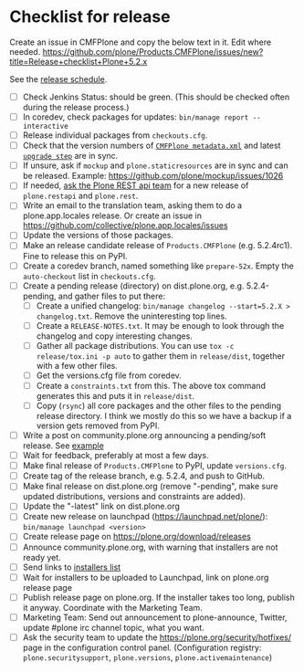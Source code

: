 # Checklist for release

Create an issue in CMFPlone and copy the below text in it.
Edit where needed.
https://github.com/plone/Products.CMFPlone/issues/new?title=Release+checklist+Plone+5.2.x

See the [release schedule](https://plone.org/download/release-schedule).

- [ ] Check Jenkins Status: should be green. (This should be checked often during the release process.)
- [ ] In coredev, check packages for updates: `bin/manage report --interactive`
- [ ] Release individual packages from `checkouts.cfg`.
- [ ] Check that the version numbers of [`CMFPlone metadata.xml`](https://github.com/plone/Products.CMFPlone/blob/5.2.x/Products/CMFPlone/profiles/default/metadata.xml) and latest [`upgrade step`](https://github.com/plone/plone.app.upgrade/blob/master/plone/app/upgrade/v52/configure.zcml) are in sync.
- [ ] If unsure, ask if `mockup` and `plone.staticresources` are in sync and can be released. Example: https://github.com/plone/mockup/issues/1026
- [ ] If needed, [ask the Plone REST api team](https://github.com/plone/plone.restapi/issues) for a new release of `plone.restapi` and `plone.rest`.
- [ ] Write an email to the translation team, asking them to do a plone.app.locales release. Or create an issue in https://github.com/collective/plone.app.locales/issues
- [ ] Update the versions of those packages.
- [ ] Make an release candidate release of `Products.CMFPlone` (e.g. 5.2.4rc1). Fine to release this on PyPI.
- [ ] Create a coredev branch, named something like `prepare-52x`. Empty the `auto-checkout` list in `checkouts.cfg`.
- [ ] Create a pending release (directory) on dist.plone.org, e.g. 5.2.4-pending, and gather files to put there:
  - [ ] Create a unified changelog: `bin/manage changelog --start=5.2.X > changelog.txt`. Remove the uninteresting top lines.
  - [ ] Create a `RELEASE-NOTES.txt`. It may be enough to look through the changelog and copy interesting changes.
  - [ ] Gather all package distributions.
        You can use `tox -c release/tox.ini -p auto` to gather them in `release/dist`, together with a few other files.
  - [ ] Get the versions.cfg file from coredev.
  - [ ] Create a `constraints.txt` from this. The above tox command generates this and puts it in `release/dist`.
  - [ ] Copy (`rsync`) all core packages and the other files to the pending release directory. I think we mostly do this so we have a backup if a version gets removed from PyPI.
- [ ] Write a post on community.plone.org announcing a pending/soft release. See [example](https://community.plone.org/t/plone-5-2-1-soft-released/11098)
- [ ] Wait for feedback, preferably at most a few days.
- [ ] Make final release of `Products.CMFPlone` to PyPI, update `versions.cfg`.
- [ ] Create tag of the release branch, e.g. 5.2.4, and push to GitHub.
- [ ] Make final release on dist.plone.org (remove "-pending", make sure updated distributions, versions and constraints are added).
- [ ] Update the "-latest" link on dist.plone.org
- [ ] Create new release on launchpad (https://launchpad.net/plone/): `bin/manage launchpad <version>`
- [ ] Create release page on https://plone.org/download/releases
- [ ] Announce community.plone.org, with warning that installers are not ready yet.
- [ ] Send links to [installers list](mailto:plone-installers@lists.sourceforge.net)
- [ ] Wait for installers to be uploaded to Launchpad, link on plone.org release page
- [ ] Publish release page on plone.org. If the installer takes too long, publish it anyway. Coordinate with the Marketing Team.
- [ ] Marketing Team: Send out announcement to plone-announce, Twitter, update #plone irc channel topic, what you want.
- [ ] Ask the security team to update the https://plone.org/security/hotfixes/ page in the configuration control panel. (Configuration registry: `plone.securitysupport`, `plone.versions`, `plone.activemaintenance`)
